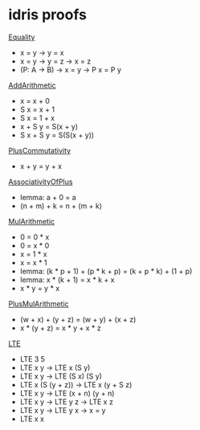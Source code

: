 # idris proofs

[Equality](https://github.com/tihonovcore/idris/blob/master/Equality.idr)
* x = y -> y = x
* x = y -> y = z -> x = z
* (P: A -> B) -> x = y -> P x = P y

[AddArithmetic](https://github.com/tihonovcore/idris/blob/master/AddArithmetic.idr)
* x = x + 0
* S x = x + 1
* S x = 1 + x
* x + S y = S(x + y)
* S x + S y = S(S(x + y))

[PlusCommutativity](https://github.com/tihonovcore/idris/blob/master/PlusCommutativity.idr)
* x + y = y + x

[AssociativityOfPlus](https://github.com/tihonovcore/idris/blob/master/AssociativityOfPlus.idr)
* lemma: a + 0 = a
* (n + m) + k = n + (m + k)

[MulArithmetic](https://github.com/tihonovcore/idris/blob/master/MulArithmetic.idr)
* 0 = 0 * x
* 0 = x * 0
* x = 1 * x
* x = x * 1
* lemma: (k * p + 1) + (p * k + p) = (k + p * k) + (1 + p)
* lemma: x * (k + 1) = x * k + x
* x * y = y * x

[PlusMulArithmetic](https://github.com/tihonovcore/idris/blob/master/PlusMulArithmetic.idr)
* (w + x) + (y + z) = (w + y) + (x + z)
* x * (y + z) = x * y + x * z

[LTE](https://github.com/tihonovcore/idris/blob/master/LTE.idr)
* LTE 3 5
* LTE x y -> LTE x (S y)
* LTE x y -> LTE (S x) (S y)
* LTE x (S (y + z)) -> LTE x (y + S z)
* LTE x y -> LTE (x + n) (y + n)
* LTE x y -> LTE y z -> LTE x z
* LTE x y -> LTE y x -> x = y
* LTE x x
